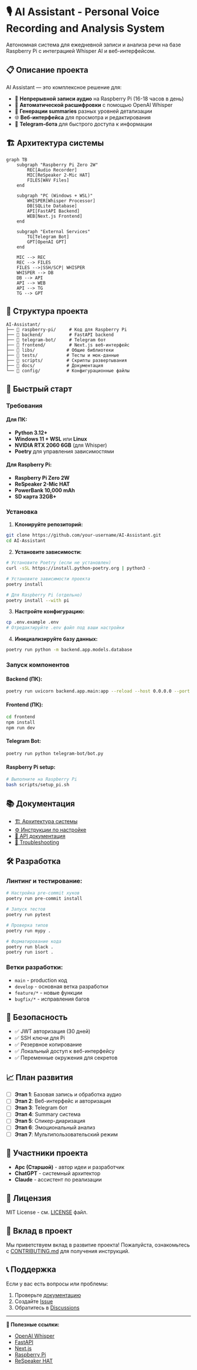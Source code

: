 # 🎙️ AI Assistant - Personal Voice Recording and Analysis System

Автономная система для ежедневной записи и анализа речи на базе Raspberry Pi с интеграцией Whisper AI и веб-интерфейсом.

## 📋 Описание проекта

AI Assistant — это комплексное решение для:
- 📼 **Непрерывной записи аудио** на Raspberry Pi (16-18 часов в день)
- 🤖 **Автоматической расшифровки** с помощью OpenAI Whisper
- 📝 **Генерации summaries** разных уровней детализации
- 🌐 **Веб-интерфейса** для просмотра и редактирования
- 🤖 **Telegram-бота** для быстрого доступа к информации

## 🏗️ Архитектура системы

```mermaid
graph TB
    subgraph "Raspberry Pi Zero 2W"
        REC[Audio Recorder]
        MIC[ReSpeaker 2-Mic HAT]
        FILES[WAV Files]
    end
    
    subgraph "PC (Windows + WSL)"
        WHISPER[Whisper Processor]
        DB[SQLite Database]
        API[FastAPI Backend]
        WEB[Next.js Frontend]
    end
    
    subgraph "External Services"
        TG[Telegram Bot]
        GPT[OpenAI GPT]
    end
    
    MIC --> REC
    REC --> FILES
    FILES -->|SSH/SCP| WHISPER
    WHISPER --> DB
    DB --> API
    API --> WEB
    API --> TG
    TG --> GPT
```

## 📁 Структура проекта

```
AI-Assistant/
├── 📁 raspberry-pi/     # Код для Raspberry Pi
├── 📁 backend/          # FastAPI backend
├── 📁 telegram-bot/     # Telegram бот
├── 📁 frontend/         # Next.js веб-интерфейс
├── 📁 libs/            # Общие библиотеки
├── 📁 tests/           # Тесты и мок-данные
├── 📁 scripts/         # Скрипты развертывания
├── 📁 docs/            # Документация
└── 📁 config/          # Конфигурационные файлы
```

## 🚀 Быстрый старт

### Требования

#### Для ПК:
- **Python 3.12+**
- **Windows 11 + WSL** или **Linux**
- **NVIDIA RTX 2060 6GB** (для Whisper)
- **Poetry** для управления зависимостями

#### Для Raspberry Pi:
- **Raspberry Pi Zero 2W**
- **ReSpeaker 2-Mic HAT**
- **PowerBank 10,000 mAh**
- **SD карта 32GB+**

### Установка

1. **Клонируйте репозиторий:**
```bash
git clone https://github.com/your-username/AI-Assistant.git
cd AI-Assistant
```

2. **Установите зависимости:**
```bash
# Установите Poetry (если не установлен)
curl -sSL https://install.python-poetry.org | python3 -

# Установите зависимости проекта
poetry install

# Для Raspberry Pi (отдельно)
poetry install --with pi
```

3. **Настройте конфигурацию:**
```bash
cp .env.example .env
# Отредактируйте .env файл под ваши настройки
```

4. **Инициализируйте базу данных:**
```bash
poetry run python -m backend.app.models.database
```

### Запуск компонентов

#### Backend (ПК):
```bash
poetry run uvicorn backend.app.main:app --reload --host 0.0.0.0 --port 8000
```

#### Frontend (ПК):
```bash
cd frontend
npm install
npm run dev
```

#### Telegram Bot:
```bash
poetry run python telegram-bot/bot.py
```

#### Raspberry Pi setup:
```bash
# Выполните на Raspberry Pi
bash scripts/setup_pi.sh
```

## 📚 Документация

- [🏗️ Архитектура системы](docs/ARCHITECTURE.md)
- [⚙️ Инструкции по настройке](docs/SETUP.md)
- [📡 API документация](docs/API.md)
- [🔧 Troubleshooting](docs/TROUBLESHOOTING.md)

## 🛠️ Разработка

### Линтинг и тестирование:
```bash
# Настройка pre-commit хуков
poetry run pre-commit install

# Запуск тестов
poetry run pytest

# Проверка типов
poetry run mypy .

# Форматирование кода
poetry run black .
poetry run isort .
```

### Ветки разработки:
- `main` - production код
- `develop` - основная ветка разработки
- `feature/*` - новые функции
- `bugfix/*` - исправления багов

## 🔐 Безопасность

- ✅ JWT авторизация (30 дней)
- ✅ SSH ключи для Pi
- ✅ Резервное копирование
- ✅ Локальный доступ к веб-интерфейсу
- ✅ Переменные окружения для секретов

## 📈 План развития

- [ ] **Этап 1**: Базовая запись и обработка аудио
- [ ] **Этап 2**: Веб-интерфейс и авторизация
- [ ] **Этап 3**: Telegram бот
- [ ] **Этап 4**: Summary система
- [ ] **Этап 5**: Спикер-диаризация
- [ ] **Этап 6**: Эмоциональный анализ
- [ ] **Этап 7**: Мультипользовательский режим

## 👥 Участники проекта

- **Арс (Старшой)** - автор идеи и разработчик
- **ChatGPT** - системный архитектор
- **Claude** - ассистент по реализации

## 📄 Лицензия

MIT License - см. [LICENSE](LICENSE) файл.

## 🤝 Вклад в проект

Мы приветствуем вклад в развитие проекта! Пожалуйста, ознакомьтесь с [CONTRIBUTING.md](CONTRIBUTING.md) для получения инструкций.

## 📞 Поддержка

Если у вас есть вопросы или проблемы:
1. Проверьте [документацию](docs/)
2. Создайте [Issue](https://github.com/your-username/AI-Assistant/issues)
3. Обратитесь в [Discussions](https://github.com/your-username/AI-Assistant/discussions)

---

**🔗 Полезные ссылки:**
- [OpenAI Whisper](https://github.com/openai/whisper)
- [FastAPI](https://fastapi.tiangolo.com/)
- [Next.js](https://nextjs.org/)
- [Raspberry Pi](https://www.raspberrypi.org/)
- [ReSpeaker HAT](https://wiki.seeedstudio.com/ReSpeaker_2_Mics_Pi_HAT/) 